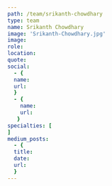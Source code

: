 ```yaml
---
path: /team/srikanth-chowdhary
type: team
name: Srikanth Chowdhary
image: 'Srikanth-Chowdhary.jpg'
image: 
role: 
location: 
quote: 
social: 
  - {
  name: 
  url: 
  }
  - {
    name: 
    url:
   }
specialties: [ 
]
medium_posts: 
  - {
  title: 
  date: 
  url: 
  }   
---
```

